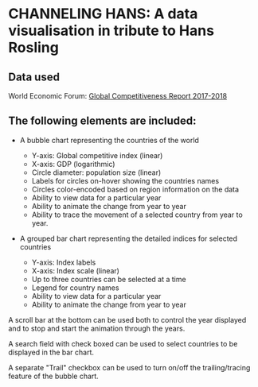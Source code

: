 # CHANNELING HANS: A data visualisation in tribute to Hans Rosling

## Data used
World Economic Forum: [Global Competitiveness Report 2017-2018](http://reports.weforum.org/global-competitiveness-index-2017-2018/)

## The following elements are included:

- A bubble chart representing the countries of the world
	- Y-axis: Global competitive index (linear)
	- X-axis: GDP (logarithmic)
	- Circle diameter: population size (linear)
	- Labels for circles on-hover showing the countries names
	- Circles color-encoded based on region information on the data
	- Ability to view data for a particular year 
	- Ability to animate the change from year to year
	- Ability to trace the movement of a selected country from year to year.

- A grouped bar chart representing the detailed indices for selected countries
	- Y-axis: Index labels
	- X-axis: Index scale (linear)
	- Up to three countries can be selected at a time
	- Legend for country names
	- Ability to view data for a particular year 
	- Ability to animate the change from year to year

A scroll bar at the bottom can be used both to control the year displayed and to stop and start the animation through the years.

A search field with check boxed can be used to select countries to be displayed in the bar chart.

A separate "Trail" checkbox can be used to turn on/off the trailing/tracing feature of the bubble chart.
